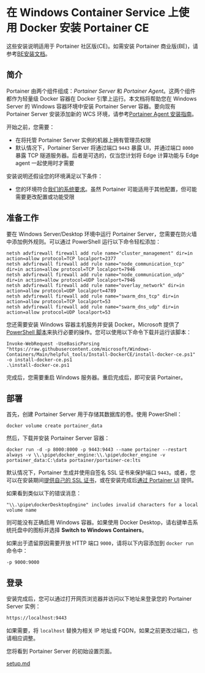 # 在 Windows Container Service 上使用 Docker 安装 Portainer CE

这些安装说明适用于 Portainer 社区版(CE)。如需安装 Portainer 商业版(BE)，请参考[BE安装文档](../../../install/server/docker/wcs.md)。

## 简介

Portainer 由两个组件组成：_Portainer Server_ 和 _Portainer Agent_。这两个组件都作为轻量级 Docker 容器在 Docker 引擎上运行。本文档将帮助您在 Windows Server 的 Windows 容器环境中安装 Portainer Server 容器。要向现有 Portainer Server 安装添加新的 WCS 环境，请参考[Portainer Agent 安装指南](../../../../admin/environments/add/docker/agent.md)。

开始之前，您需要：

* 在将托管 Portainer Server 实例的机器上拥有管理员权限
* 默认情况下，Portainer Server 将通过端口 `9443` 暴露 UI，并通过端口 `8000` 暴露 TCP 隧道服务器。后者是可选的，仅当您计划将 Edge 计算功能与 Edge agent 一起使用时才需要

安装说明还假设您的环境满足以下条件：

* 您的环境符合[我们的系统要求](../../../requirements-and-prerequisites.md)。虽然 Portainer 可能适用于其他配置，但可能需要更改配置或功能受限

## 准备工作

要在 Windows Server/Desktop 环境中运行 Portainer Server，您需要在防火墙中添加例外规则。可以通过 PowerShell 运行以下命令轻松添加：

```
netsh advfirewall firewall add rule name="cluster_management" dir=in action=allow protocol=TCP localport=2377
netsh advfirewall firewall add rule name="node_communication_tcp" dir=in action=allow protocol=TCP localport=7946
netsh advfirewall firewall add rule name="node_communication_udp" dir=in action=allow protocol=UDP localport=7946
netsh advfirewall firewall add rule name="overlay_network" dir=in action=allow protocol=UDP localport=4789
netsh advfirewall firewall add rule name="swarm_dns_tcp" dir=in action=allow protocol=TCP localport=53
netsh advfirewall firewall add rule name="swarm_dns_udp" dir=in action=allow protocol=UDP localport=53
```

您还需要安装 Windows 容器主机服务并安装 Docker。Microsoft 提供了 [PowerShell 脚本](https://learn.microsoft.com/en-us/virtualization/windowscontainers/quick-start/set-up-environment?tabs=dockerce#windows-server-1)来执行必要的操作。您可以使用以下命令下载并运行该脚本：

```
Invoke-WebRequest -UseBasicParsing "https://raw.githubusercontent.com/microsoft/Windows-Containers/Main/helpful_tools/Install-DockerCE/install-docker-ce.ps1" -o install-docker-ce.ps1
.\install-docker-ce.ps1
```

完成后，您需要重启 Windows 服务器。重启完成后，即可安装 Portainer。

## 部署

首先，创建 Portainer Server 用于存储其数据库的卷。使用 PowerShell：

```
docker volume create portainer_data
```

然后，下载并安装 Portainer Server 容器：

```
docker run -d -p 8000:8000 -p 9443:9443 --name portainer --restart always -v \\.\pipe\docker_engine:\\.\pipe\docker_engine -v portainer_data:C:\data portainer/portainer-ce:lts
```

默认情况下，Portainer 生成并使用自签名 SSL 证书来保护端口 `9443`。或者，您可以在安装期间[提供自己的 SSL 证书](../../../../advanced/ssl.md)，或在安装完成后[通过 Portainer UI](../../../../admin/settings/#ssl-certificate) 提供。

如果看到类似以下的错误消息：

`"\\.\pipe\dockerDesktopEngine" includes invalid characters for a local volume name`

则可能没有正确启用 Windows 容器。如果使用 Docker Desktop，请右键单击系统托盘中的图标并选择 **Switch to Windows Containers**。

如果出于遗留原因需要开放 HTTP 端口 `9000`，请将以下内容添加到 `docker run` 命令中：

`-p 9000:9000`

## 登录

安装完成后，您可以通过打开网页浏览器并访问以下地址来登录您的 Portainer Server 实例：

```bash
https://localhost:9443
```

如果需要，将 `localhost` 替换为相关 IP 地址或 FQDN，如果之前更改过端口，也请相应调整。

您将看到 Portainer Server 的初始设置页面。

[setup.md](../setup.md)
